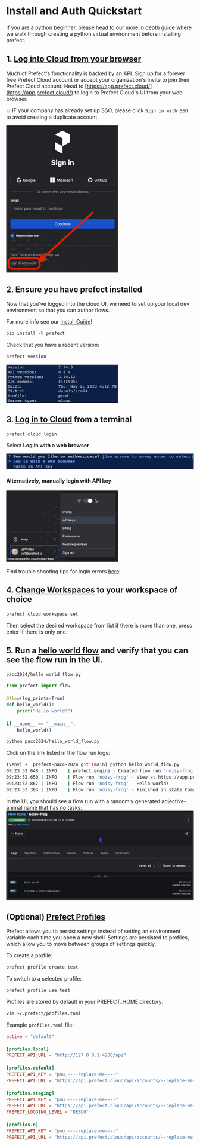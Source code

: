 # Install and Auth Quickstart
If you are a python beginner, please head to our [more in depth guide](getting_started_for_python_beginners.md) where we walk through creating a python virtual environment before installing prefect.

## 1. [Log into Cloud from your browser](https://app.prefect.cloud/)
Much of Prefect's functionality is backed by an API. Sign up for a forever free Prefect Cloud account or accept your organization's invite to join their Prefect Cloud account. Head to [https://app.prefect.cloud/](https://app.prefect.cloud/) to login to Prefect Cloud's UI from your web browser.

💥 IF your company has already set up SSO, please click `Sign in with SSO` to avoid creating a duplicate account.

<img src="images/sso_login_button.png" width="300"/>

## 2. Ensure you have prefect installed
Now that you've logged into the cloud UI, we need to set up your local dev environment so that you can author flows.

For more info see our [Install Guide](https://docs.prefect.io/latest/getting-started/installation/)!

```bash
pip install -U prefect 
```
Check that you have a recent version:
```bash
prefect version
```

<img src="images/output_prefect_version.png" width="300"/>

## 3. [Log in to Cloud](https://docs.prefect.io/latest/cloud/connecting/#log-into-prefect-cloud-from-a-terminal) from a terminal

```bash
prefect cloud login
```
Select **Log in with a web browser**

![Alt text](images/login_with_wbrowser.png)

#### Alternatively, manually login with API key

<img src="images/get_api_key.png" width="300"/>

Find trouble shooting tips for login errors [here](https://docs.prefect.io/latest/cloud/connecting/#prefect-cloud-login-errors)!


## 4. [Change Workspaces](https://docs.prefect.io/latest/cloud/connecting/#change-workspaces) to your workspace of choice
```bash
prefect cloud workspace set
```
Then select the desired workspace from list if there is more than one, press enter if there is only one.

## 5. Run a [hello world flow](hello_world_flow.py) and verify that you can see the flow run in the UI.

`pacc2024/hello_world_flow.py`
```python
from prefect import flow

@flow(log_prints=True)
def hello_world():
    print("Hello world!")

if __name__ == "__main__":
    hello_world()
```

```bash
python pacc2024/hello_world_flow.py
```

Click on the link listed in the flow run logs:
```bash
(venv) ➜  prefect-pacc-2024 git:(main) python hello_world_flow.py 
09:23:52.648 | INFO    | prefect.engine - Created flow run 'noisy-frog' for flow 'hello-world'
09:23:52.650 | INFO    | Flow run 'noisy-frog' - View at https://app.prefect.cloud/account/9b649228-0419-40e1-9e0d-44954b5c0ab6/workspace/f7fe0729-5a91-40a4-a800-4bb8c5b6a6f5/flow-runs/flow-run/ea412cbd-9878-41e6-9e36-0be279230875
09:23:52.867 | INFO    | Flow run 'noisy-frog' - Hello world!
09:23:53.393 | INFO    | Flow run 'noisy-frog' - Finished in state Completed()
```
In the UI, you should see a flow run with a randomly generated adjective-animal name that has no tasks:
![Alt text](images/hello_flow_run_page.png)

## (Optional) [Prefect Profiles](https://docs.prefect.io/latest/guides/settings/#configuration-profiles)
Prefect allows you to persist settings instead of setting an environment variable each time you open a new shell. Settings are persisted to profiles, which allow you to move between groups of settings quickly.

To create a profile:
```bash
prefect profile create test
```

To switch to a selected profile:
```bash
prefect profile use test
```

Profiles are stored by default in your PREFECT_HOME directory:
```bash
vim ~/.prefect/profiles.toml
```

Example `profiles.toml` file:

```toml
active = "default"

[profiles.local]
PREFECT_API_URL = "http://127.0.0.1:4200/api"

[profiles.default]
PREFECT_API_KEY = "pnu_----replace-me----"
PREFECT_API_URL = "https://api.prefect.cloud/api/accounts/--replace-me--/workspaces/--replace-me--"

[profiles.staging]
PREFECT_API_KEY = "pnu_----replace-me----"
PREFECT_API_URL = "https://api.prefect.cloud/api/accounts/--replace-me--/workspaces/--staging-workspace-replace-me--"
PREFECT_LOGGING_LEVEL = "DEBUG"

[profiles.n]
PREFECT_API_KEY = "pnu_----replace-me----"
PREFECT_API_URL = "https://api.prefect.cloud/api/accounts/--replace-me--/workspaces/--n-workspace-replace-me--"
```
